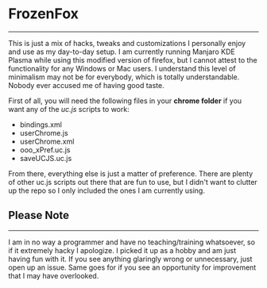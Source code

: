 # FrozenFox
---
This is just a mix of hacks, tweaks and customizations I personally enjoy and use as my day-to-day setup. I am  currently running Manjaro KDE Plasma while using this modified version of firefox, but I cannot attest to the functionality for any Windows or Mac users. I understand this level of minimalism may not be for everybody, which is totally understandable. Nobody ever accused me of having good taste. 

First of all, you will need the following files in your **chrome folder** if you want any of the *uc.js* scripts to work:
- bindings.xml
- userChrome.js
- userChrome.xml
- ooo_xPref.uc.js
- saveUCJS.uc.js

From there, everything else is just a matter of preference. There are plenty of other uc.js scripts out there that are fun to use, but I didn't want to clutter up the repo so I only included the ones I am currently using. 

## Please Note
---

I am in no way a programmer and have no teaching/training whatsoever, so if it extremely hacky I apologize. I picked it up as a hobby and am just having fun with it. If you see anything glaringly wrong or unnecessary, just open up an issue. Same goes for if you see an opportunity for improvement that I may have overlooked. 
